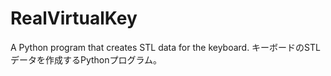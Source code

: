 # RealVirtualKey
A Python program that creates STL data for the keyboard. キーボードのSTLデータを作成するPythonプログラム。
